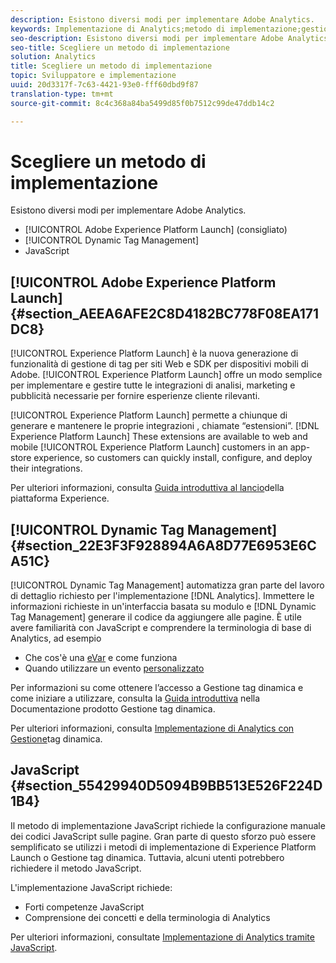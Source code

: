 ```yaml
---
description: Esistono diversi modi per implementare Adobe Analytics.
keywords: Implementazione di Analytics;metodo di implementazione;gestione tag dinamica;dtm;javascript
seo-description: Esistono diversi modi per implementare Adobe Analytics.
seo-title: Scegliere un metodo di implementazione
solution: Analytics
title: Scegliere un metodo di implementazione
topic: Sviluppatore e implementazione
uuid: 20d3317f-7c63-4421-93e0-fff60dbd9f87
translation-type: tm+mt
source-git-commit: 8c4c368a84ba5499d85f0b7512c99de47ddb14c2

---
```



# Scegliere un metodo di implementazione

Esistono diversi modi per implementare Adobe Analytics.

* [!UICONTROL Adobe Experience Platform Launch] (consigliato)
* [!UICONTROL Dynamic Tag Management]
* JavaScript

## [!UICONTROL Adobe Experience Platform Launch] {#section_AEEA6AFE2C8D4182BC778F08EA171DC8}

[!UICONTROL Experience Platform Launch] è la nuova generazione di funzionalità di gestione di tag per siti Web e SDK per dispositivi mobili di Adobe. [!UICONTROL Experience Platform Launch] offre un modo semplice per implementare e gestire tutte le integrazioni di analisi, marketing e pubblicità necessarie per fornire esperienze cliente rilevanti.

[!UICONTROL Experience Platform Launch] permette a chiunque di generare e mantenere le proprie integrazioni , chiamate “estensioni”. [!DNL Experience Platform Launch] These extensions are available to web and mobile [!UICONTROL Experience Platform Launch] customers in an app-store experience, so customers can quickly install, configure, and deploy their integrations.

Per ulteriori informazioni, consulta [Guida introduttiva al lancio](https://docs.adobelaunch.com/getting-started)della piattaforma Experience.

## [!UICONTROL Dynamic Tag Management] {#section_22E3F3F928894A6A8D77E6953E6CA51C}

[!UICONTROL Dynamic Tag Management] automatizza gran parte del lavoro di dettaglio richiesto per l'implementazione [!DNL Analytics]. Immettere le informazioni richieste in un'interfaccia basata su modulo e [!DNL Dynamic Tag Management] generare il codice da aggiungere alle pagine.
È utile avere familiarità con JavaScript e comprendere la terminologia di base di Analytics, ad esempio

* Che cos'è una [eVar](https://marketing.adobe.com/resources/help/en_US/reference/conversion_var_admin.html) e come funziona
* Quando utilizzare un evento [personalizzato](/help/implement/analytics-terminology-basics/c-props-evars/event-custom.md)

Per informazioni su come ottenere l’accesso a Gestione tag dinamica e come iniziare a utilizzare, consulta la [Guida introduttiva](https://marketing.adobe.com/resources/help/en_US/dtm/get_started.html) nella Documentazione prodotto Gestione tag dinamica.

Per ulteriori informazioni, consulta [Implementazione di Analytics con Gestione](/help/implement/c-implement-with-dtm/dtm-implementation-overview.md)tag dinamica.

## JavaScript {#section_55429940D5094B9BB513E526F224D1B4}

Il metodo di implementazione JavaScript richiede la configurazione manuale dei codici JavaScript sulle pagine. Gran parte di questo sforzo può essere semplificato se utilizzi i metodi di implementazione di Experience Platform Launch o Gestione tag dinamica. Tuttavia, alcuni utenti potrebbero richiedere il metodo JavaScript.

L'implementazione JavaScript richiede:

* Forti competenze JavaScript
* Comprensione dei concetti e della terminologia di Analytics

Per ulteriori informazioni, consultate [Implementazione di Analytics tramite JavaScript](/help/implement/js-implementation/javascript-implementation-overview.md).
